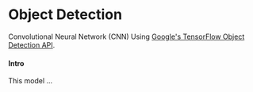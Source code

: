 # Object Detection
Convolutional Neural Network (CNN)
Using [Google's TensorFlow Object Detection API](https://github.com/tensorflow/models/tree/master/research/object_detection).

#### Intro
This model ...
